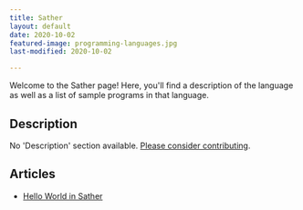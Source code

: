 ```yaml
---
title: Sather
layout: default
date: 2020-10-02
featured-image: programming-languages.jpg
last-modified: 2020-10-02

---
```


Welcome to the Sather page! Here, you'll find a description of the language as well as a list of sample programs in that language.

## Description

No 'Description' section available. [Please consider contributing](https://github.com/TheRenegadeCoder/sample-programs-website).

## Articles

- [Hello World in Sather](https://sampleprograms.io/projects/hello-world/sather)